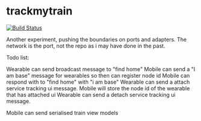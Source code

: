 # trackmytrain

[![Build Status](https://travis-ci.org/rossbeazley/trackmytrain.svg?branch=master)](https://travis-ci.org/rossbeazley/trackmytrain)


Another experiment, pushing the boundaries on ports and adapters. The network is the port, not the repo as i may have done in the past.




Todo list:

Wearable can send broadcast message to "find home"
Mobile can send a "I am base" message for wearables so then can register node id
Mobile can respond with to "find home" with "i am base"
Wearable can send a attach service tracking ui message.
Mobile will store the node id of the wearable that has attached ui
Wearable can send a detach service tracking ui message.

Mobile can send serialised train view models

